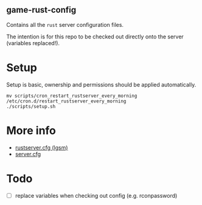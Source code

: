 game-rust-config
---

Contains all the `rust` server configuration files.

The intention is for this repo to be checked out directly onto the server (variables replaced!).
# Setup

Setup is basic, ownership and permissions should be applied automatically.

```
mv scripts/cron_restart_rustserver_every_morning /etc/cron.d/restart_rustserver_every_morning
./scripts/setup.sh
```

# More info

- [rustserver.cfg (lgsm)](https://github.com/GameServerManagers/LinuxGSM/blob/master/lgsm/config-default/config-lgsm/rustserver/_default.cfg)
- [server.cfg](https://github.com/GameServerManagers/Game-Server-Configs/blob/master/Rust/server.cfg)

# Todo

- [ ] replace variables when checking out config (e.g. rconpassword)